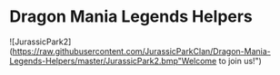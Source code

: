 # Dragon Mania Legends Helpers

![JurassicPark2](https://raw.githubusercontent.com/JurassicParkClan/Dragon-Mania-Legends-Helpers/master/JurassicPark2.bmp"Welcome to join us!")
